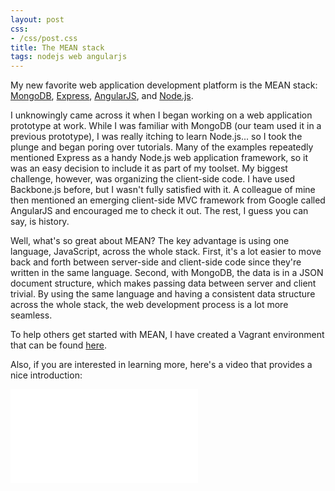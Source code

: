 ```yaml
---
layout: post
css:
- /css/post.css
title: The MEAN stack
tags: nodejs web angularjs
---
```


My new favorite web application development platform is the MEAN stack: <a href="http://www.mongodb.org">MongoDB</a>, <a href="http://expressjs.com">Express</a>, <a href="http://angularjs.org">AngularJS</a>, and <a href="http://nodejs.org">Node.js</a>.

I unknowingly came across it when I began working on a web application prototype at work. While I was familiar with MongoDB (our team used it in a previous prototype), I was really itching to learn Node.js... so I took the plunge and began poring over tutorials. Many of the examples repeatedly mentioned Express as a handy Node.js web application framework, so it was an easy decision to include it as part of my toolset. My biggest challenge, however, was organizing the client-side code. I have used Backbone.js before, but I wasn't fully satisfied with it. A colleague of mine then mentioned an emerging client-side MVC framework from Google called AngularJS and encouraged me to check it out. The rest, I guess you can say, is history.

Well, what's so great about MEAN? The key advantage is using one language, JavaScript, across the whole stack. First, it's a lot easier to move back and forth between server-side and client-side code since they're written in the same language. Second, with MongoDB, the data is in a JSON document structure, which makes passing data between server and client trivial. By using the same language and having a consistent data structure across the whole stack, the web development process is a lot more seamless.

To help others get started with MEAN, I have created a Vagrant environment that can be found <a href="https://github.com/drejkim/mean-vagrant">here</a>.

Also, if you are interested in learning more, here's a video that provides a nice introduction:

<div class="thumbnail">
  <div class="embed-responsive embed-responsive-16by9">
    <iframe class="embed-responsive-item" src="//www.youtube.com/embed/1Sy3vWJ1N2U" frameborder="0" allowfullscreen=""></iframe>
  </div>
</div>
